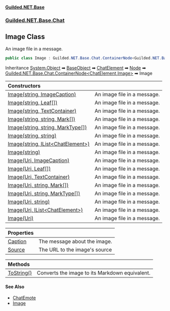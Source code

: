 
#### [Guilded.NET.Base](Guilded_NET_Base 'Guilded_NET_Base')
### [Guilded.NET.Base.Chat](Guilded_NET_Base#Guilded_NET_Base_Chat 'Guilded.NET.Base.Chat')
## Image Class
An image file in a message.  
```csharp
public class Image : Guilded.NET.Base.Chat.ContainerNode<Guilded.NET.Base.Chat.ChatElement, Guilded.NET.Base.Chat.Image>
```

Inheritance [System.Object](https://docs.microsoft.com/en-us/dotnet/api/System.Object 'System.Object') &#x27A1; [BaseObject](BaseObject 'Guilded.NET.Base.BaseObject') &#x27A1; [ChatElement](ChatElement 'Guilded.NET.Base.Chat.ChatElement') &#x27A1; [Node](Node 'Guilded.NET.Base.Chat.Node') &#x27A1; [Guilded.NET.Base.Chat.ContainerNode&lt;](ContainerNode_T_R_ 'Guilded.NET.Base.Chat.ContainerNode&lt;T,R&gt;')[ChatElement](ChatElement 'Guilded.NET.Base.Chat.ChatElement')[,](ContainerNode_T_R_ 'Guilded.NET.Base.Chat.ContainerNode&lt;T,R&gt;')[Image](Image 'Guilded.NET.Base.Chat.Image')[&gt;](ContainerNode_T_R_ 'Guilded.NET.Base.Chat.ContainerNode&lt;T,R&gt;') &#x27A1; Image  

| Constructors | |
| :--- | :--- |
| [Image(string, ImageCaption)](Image_Image(string_ImageCaption) 'Guilded.NET.Base.Chat.Image.Image(string, Guilded.NET.Base.Chat.ImageCaption)') | An image file in a message.<br/> |
| [Image(string, Leaf[])](Image_Image(string_Leaf__) 'Guilded.NET.Base.Chat.Image.Image(string, Guilded.NET.Base.Chat.Leaf[])') | An image file in a message.<br/> |
| [Image(string, TextContainer)](Image_Image(string_TextContainer) 'Guilded.NET.Base.Chat.Image.Image(string, Guilded.NET.Base.Chat.TextContainer)') | An image file in a message.<br/> |
| [Image(string, string, Mark[])](Image_Image(string_string_Mark__) 'Guilded.NET.Base.Chat.Image.Image(string, string, Guilded.NET.Base.Chat.Mark[])') | An image file in a message.<br/> |
| [Image(string, string, MarkType[])](Image_Image(string_string_MarkType__) 'Guilded.NET.Base.Chat.Image.Image(string, string, Guilded.NET.Base.Chat.MarkType[])') | An image file in a message.<br/> |
| [Image(string, string)](Image_Image(string_string) 'Guilded.NET.Base.Chat.Image.Image(string, string)') | An image file in a message.<br/> |
| [Image(string, IList&lt;ChatElement&gt;)](Image_Image(string_IList_ChatElement_) 'Guilded.NET.Base.Chat.Image.Image(string, System.Collections.Generic.IList&lt;Guilded.NET.Base.Chat.ChatElement&gt;)') | An image file in a message.<br/> |
| [Image(string)](Image_Image(string) 'Guilded.NET.Base.Chat.Image.Image(string)') | An image file in a message.<br/> |
| [Image(Uri, ImageCaption)](Image_Image(Uri_ImageCaption) 'Guilded.NET.Base.Chat.Image.Image(System.Uri, Guilded.NET.Base.Chat.ImageCaption)') | An image file in a message.<br/> |
| [Image(Uri, Leaf[])](Image_Image(Uri_Leaf__) 'Guilded.NET.Base.Chat.Image.Image(System.Uri, Guilded.NET.Base.Chat.Leaf[])') | An image file in a message.<br/> |
| [Image(Uri, TextContainer)](Image_Image(Uri_TextContainer) 'Guilded.NET.Base.Chat.Image.Image(System.Uri, Guilded.NET.Base.Chat.TextContainer)') | An image file in a message.<br/> |
| [Image(Uri, string, Mark[])](Image_Image(Uri_string_Mark__) 'Guilded.NET.Base.Chat.Image.Image(System.Uri, string, Guilded.NET.Base.Chat.Mark[])') | An image file in a message.<br/> |
| [Image(Uri, string, MarkType[])](Image_Image(Uri_string_MarkType__) 'Guilded.NET.Base.Chat.Image.Image(System.Uri, string, Guilded.NET.Base.Chat.MarkType[])') | An image file in a message.<br/> |
| [Image(Uri, string)](Image_Image(Uri_string) 'Guilded.NET.Base.Chat.Image.Image(System.Uri, string)') | An image file in a message.<br/> |
| [Image(Uri, IList&lt;ChatElement&gt;)](Image_Image(Uri_IList_ChatElement_) 'Guilded.NET.Base.Chat.Image.Image(System.Uri, System.Collections.Generic.IList&lt;Guilded.NET.Base.Chat.ChatElement&gt;)') | An image file in a message.<br/> |
| [Image(Uri)](Image_Image(Uri) 'Guilded.NET.Base.Chat.Image.Image(System.Uri)') | An image file in a message.<br/> |

| Properties | |
| :--- | :--- |
| [Caption](Image_Caption 'Guilded.NET.Base.Chat.Image.Caption') | The message about the image.<br/> |
| [Source](Image_Source 'Guilded.NET.Base.Chat.Image.Source') | The URL to the image's source<br/> |

| Methods | |
| :--- | :--- |
| [ToString()](Image_ToString() 'Guilded.NET.Base.Chat.Image.ToString()') | Converts the image to its Markdown equivalent.<br/> |

#### See Also
- [ChatEmote](ChatEmote 'Guilded.NET.Base.Chat.ChatEmote')
- [Image](Image 'Guilded.NET.Base.Chat.Image')

